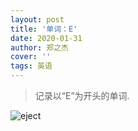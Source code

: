 ```yaml
---
layout: post
title: '单词：E'
date: 2020-01-31
author: 郑之杰
cover: ''
tags: 英语
---
```


> 记录以“E”为开头的单词.


![eject](https://img.imgdb.cn/item/604c26f35aedab222c1e6a7a.jpg)


